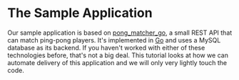 # The Sample Application

Our sample application is based on [pong_matcher_go](https://github.com/cloudfoundry-samples/pong_matcher_go), a small REST API that can match ping-pong players. It's implemented in [Go](https://golang.org/) and uses a MySQL database as its backend. If you haven't worked with either of these technologies before, that's not a big deal. This tutorial looks at how we can automate delivery of this application and we will only very lightly touch the code. 

